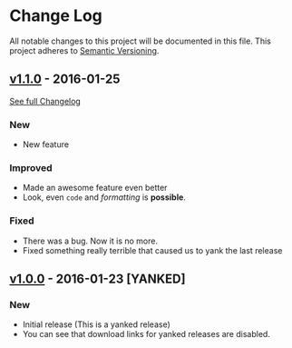 # Change Log
All notable changes to this project will be documented in this file.
This project adheres to [Semantic Versioning](http://semver.org/).

## [v1.1.0](#) - 2016-01-25
[See full Changelog](#)

### New
- New feature

### Improved
- Made an awesome feature even better
- Look, even `code` and *formatting* is **possible**.

### Fixed
- There was a bug. Now it is no more.
- Fixed something really terrible that caused us to yank the last release

## [v1.0.0](#) - 2016-01-23 [YANKED]

### New
- Initial release (This is a yanked release)
- You can see that download links for yanked releases are disabled.
